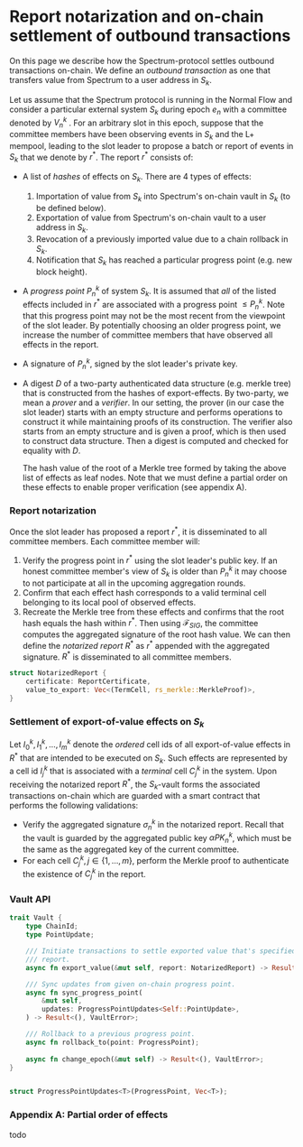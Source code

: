 # Report notarization and on-chain settlement of outbound transactions

On this page we describe how the Spectrum-protocol settles outbound
transactions on-chain. We define an _outbound transaction_ as one that
transfers value from Spectrum to a user address in $S_k$.

Let us assume that the Spectrum protocol is running in the Normal Flow and
consider a particular external system $S_k$ during epoch $e_n$ with a committee
denoted by $V_n^k$ . For an arbitrary slot in this epoch, suppose that the
committee members have been observing events in $S_k$  and the L+ mempool,
leading to the slot leader to propose a batch or report of events in $S_k$ that
we denote by $r^*$. The report $r^*$ consists of:
 - A list of _hashes_ of effects on $S_k$. There are 4 types of effects:
     1. Importation of value from $S_k$ into Spectrum's on-chain vault in $S_k$
     (to be defined below).
     2. Exportation of value from Spectrum's on-chain vault to a user address
     in $S_k$.
     3. Revocation of a previously imported value due to a chain rollback in
     $S_k$.
     4. Notification that $S_k$ has reached a particular progress point (e.g.
     new block height).
 - A _progress point_ $P_n^k$ of system $S_k$. It is assumed that _all_ of the
   listed effects included in $r^*$ are associated with a progress point $\le
   P_n^k$. Note that this progress point may not be the most recent from the
   viewpoint of the slot leader. By potentially choosing an older progress
   point, we increase the number of committee members that have observed all
   effects in the report.
 - A signature of $P_n^k$, signed by the slot leader's private key. 
 - A digest $D$ of a two-party authenticated data structure (e.g. merkle tree) that
   is constructed from the hashes of export-effects. By two-party, we mean a
   *prover* and a *verifier*. In our setting, the prover (in our case the slot
   leader) starts with an empty structure and performs operations to construct
   it while maintaining proofs of its construction. The verifier also starts
   from an empty structure and is given a proof, which is then used to construct
   data structure. Then a digest is computed and checked for equality with $D$.
   
   The hash value of the root of a Merkle tree formed by taking
   the above list of effects as leaf nodes. Note that we must define a partial
   order on these effects to enable proper verification (see appendix A).

### Report notarization

Once the slot leader has proposed a report $r^*$, it is disseminated to all
committee members. Each committee member will:
 1. Verify the progress point in $r^*$ using the slot leader's public key. If
    an honest committee member's view of $S_k$ is older than $P_n^k$ it may
    choose to not participate at all in the upcoming aggregation rounds.
 2. Confirm that each effect hash corresponds to a valid terminal cell
    belonging to its local pool of observed effects.
 3. Recreate the Merkle tree from these effects and confirms that the root hash
    equals the hash within $r^*$. Then using $\mathcal{F}_{SIG}$, the committee
    computes the aggregated signature of the root hash value. We can then
    define the _notarized report_ $R^*$ as $r^*$ appended with the aggregated
    signature. $R^*$ is disseminated to all committee members.

```rust
struct NotarizedReport {
    certificate: ReportCertificate,
    value_to_export: Vec<(TermCell, rs_merkle::MerkleProof)>,
}
```

### Settlement of export-of-value effects on $S_k$

Let $I^k_0, I^k_1, \ldots, I^k_m$  denote the _ordered_ cell ids of all
export-of-value effects in $R^*$ that are intended to be executed on $S_k$.
Such effects are represented by a cell id $I^k_j$ that is associated with a
_terminal_ cell $C^k_j$ in the system. Upon receiving the notarized report
$R^*$, the $S_k$-vault forms the associated transactions on-chain which are
guarded with a smart contract that performs the following validations:
 - Verify the aggregated signature $\sigma^k_n$ in the notarized report. Recall
   that the vault is guarded by the aggregated public key $\alpha PK_n^k$,
   which must be the same as the aggregated key of the current committee.
 - For each cell $C^k_j, j \in \{1, \ldots, m\}$, perform the Merkle proof to
   authenticate the existence of $C^k_j$ in the report.


### Vault API

```rust
trait Vault {
    type ChainId;
    type PointUpdate;

    /// Initiate transactions to settle exported value that's specified in the notarized
    /// report.
    async fn export_value(&mut self, report: NotarizedReport) -> Result<(), VaultError>;

    /// Sync updates from given on-chain progress point.  
    async fn sync_progress_point(
        &mut self,
        updates: ProgressPointUpdates<Self::PointUpdate>,
    ) -> Result<(), VaultError>;

    /// Rollback to a previous progress point.
	async fn rollback_to(point: ProgressPoint);
    
    async fn change_epoch(&mut self) -> Result<(), VaultError>;
}


struct ProgressPointUpdates<T>(ProgressPoint, Vec<T>);
```

### Appendix A: Partial order of effects

todo 